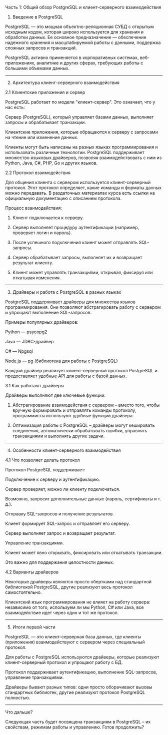 Часть 1: Общий обзор PostgreSQL и клиент-серверного взаимодействия

1. Введение в PostgreSQL

PostgreSQL — это мощная объектно-реляционная СУБД с открытым исходным кодом, которая широко используется для хранения и обработки данных. Ее основное предназначение — обеспечение надежного хранения и масштабируемой работы с данными, поддержка сложных запросов и транзакций.

PostgreSQL активно применяется в корпоративных системах, веб-приложениях, аналитике и других сферах, требующих работы с большими объемами данных.


---

2. Архитектура клиент-серверного взаимодействия

2.1 Клиентские приложения и сервер

PostgreSQL работает по модели "клиент-сервер". Это означает, что у нас есть:

Сервер (PostgreSQL), который управляет базами данных, выполняет запросы и обрабатывает транзакции.

Клиентские приложения, которые обращаются к серверу с запросами на чтение или изменение данных.


Клиенты могут быть написаны на разных языках программирования и использовать различные технологии. PostgreSQL поддерживает множество языковых драйверов, позволяя взаимодействовать с ним из Python, Java, C#, PHP, Go и других языков.

2.2 Протокол взаимодействия

Для общения клиента с сервером используется клиент-серверный протокол. Этот протокол определяет, какие команды и форматы данных можно передавать. В раздаточных материалах курса есть ссылки на официальную документацию с описанием протокола.

Процесс взаимодействия:

1. Клиент подключается к серверу.


2. Сервер выполняет процедуру аутентификации (например, проверяет логин и пароль).


3. После успешного подключения клиент может отправлять SQL-запросы.


4. Сервер обрабатывает запросы, выполняет их и возвращает результат клиенту.


5. Клиент может управлять транзакциями, открывая, фиксируя или откатывая изменения.




---

3. Драйверы и работа с PostgreSQL в разных языках

PostgreSQL поддерживает драйверы для множества языков программирования. Они позволяют абстрагировать работу с сервером и упрощают выполнение SQL-запросов.

Примеры популярных драйверов:

Python — psycopg2

Java — JDBC-драйвер

C# — Npgsql

Node.js — pg (библиотека для работы с PostgreSQL)


Каждый драйвер реализует клиент-серверный протокол PostgreSQL и предоставляет удобные API для работы с базой данных.

3.1 Как работают драйверы

Драйверы выполняют две ключевые функции:

1. Абстрагирование взаимодействия с сервером – вместо того, чтобы вручную формировать и отправлять команды протоколу, программисты используют удобные функции драйвера.


2. Оптимизация работы с PostgreSQL – драйверы могут кешировать соединения, автоматически обрабатывать ошибки, управлять транзакциями и выполнять другие задачи.




---

4. Особенности клиент-серверного взаимодействия

4.1 Что позволяет делать протокол

Протокол PostgreSQL поддерживает:

Подключение к серверу и аутентификацию.

Сервер проверяет, можно ли клиенту подключаться.

Возможно, запросит дополнительные данные (пароль, сертификаты и т. д.).


Отправку SQL-запросов и получение результатов.

Клиент формирует SQL-запрос и отправляет его серверу.

Сервер выполняет запрос и возвращает результат.


Управление транзакциями.

Клиент может явно открывать, фиксировать или откатывать транзакции.

Это важно для поддержания целостности данных.



4.2 Варианты драйверов

Некоторые драйверы являются просто обертками над стандартной библиотекой PostgreSQL, другие реализуют весь протокол самостоятельно.

Клиентский язык программирования не влияет на работу сервера: независимо от того, используем ли мы Python, C# или Java, все взаимодействие идет через один и тот же протокол.


---

5. Итоги первой части

PostgreSQL — это клиент-серверная база данных, где клиенты (приложения) взаимодействуют с сервером через специальный протокол.

Для работы с PostgreSQL используются драйверы, которые реализуют клиент-серверный протокол и упрощают работу с БД.

Протокол поддерживает аутентификацию, выполнение SQL-запросов, управление транзакциями.

Драйверы бывают разных типов: одни просто оборачивают вызовы стандартных библиотек, другие реализуют протокол PostgreSQL полностью.



---

Что дальше?

Следующая часть будет посвящена транзакциям в PostgreSQL – их свойствам, режимам работы и управлению. Готов продолжить?

